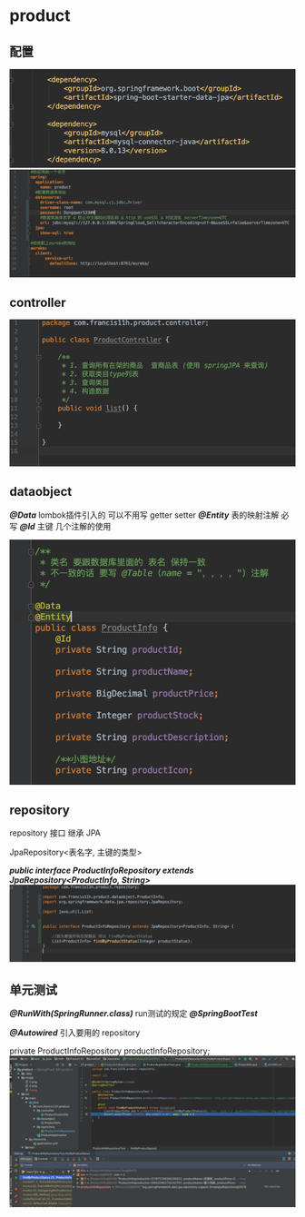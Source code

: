# product

## 配置
![依赖截图](https://github.com/Francis11h/product/blob/master/image/1.png)
![具体怎么连接数据库](https://github.com/Francis11h/product/blob/master/image/2.png)


## controller
![列出目标](https://github.com/Francis11h/product/blob/master/image/6.png)

## dataobject
***@Data***      lombok插件引入的 可以不用写 getter setter
***@Entity***    表的映射注解 必写
***@Id***        主键
几个注解的使用

![注解使用](https://github.com/Francis11h/product/blob/master/image/3.png)
    
## repository


repository 接口 继承 JPA

JpaRepository<表名字, 主键的类型>

***public interface ProductInfoRepository extends JpaRepository<ProductInfo, String>***
![-](https://github.com/Francis11h/product/blob/master/image/4.png)


## 单元测试

***@RunWith(SpringRunner.class)***      run测试的规定
***@SpringBootTest***                   

***@Autowired***   引入要用的 repository

private ProductInfoRepository productInfoRepository;
![单元测试](https://github.com/Francis11h/product/blob/master/image/5.png)
